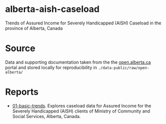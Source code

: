# alberta-aish-caseload
Trends of Assured Income for Severely Handicapped (AISH) Caseload in the province of Alberta, Canada

# Source
Data and supporting documentation taken from the  the [open.alberta.ca](https://open.alberta.ca/opendata/assured-income-for-the-severely-handicapped-aish-caseload-alberta) portal and stored locally for reproducibility in `./data-public/raw/open-alberta/`


# Reports

- [01-basic-trends](https://raw.githack.com/andkov/alberta-aish-caseload/main/analysis/01-basic-trends/01-basic-trends.htm). Explores caseload data for Assured Income for the Severely Handicapped (AISH) clients of Ministry of Community and Social Services, Alberta, Canada.   
